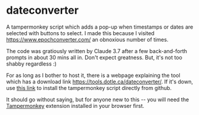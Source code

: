 # dateconverter

A tampermonkey script which adds a pop-up when timestamps or dates are selected with buttons to select. I made this because I visited https://www.epochconverter.com/ an obnoxious number of times. 

The code was gratiously written by Claude 3.7 after a few back-and-forth prompts in about 30 mins all in. Don't expect greatness. But, it's not too shabby regardless :)

For as long as I bother to host it, there is a webpage explaining the tool which has a download link https://tools.dotle.ca/dateconverter/. If it's down, use [this link](https://github.com/BlakeASmith/dateconverter/raw/refs/heads/main/public/dateconverter.user.js) to install the tampermonkey script directly from github. 

It should go without saying, but for anyone new to this -- you will need the [Tampermonkey](https://www.tampermonkey.net/) extension installed in your browser first.
